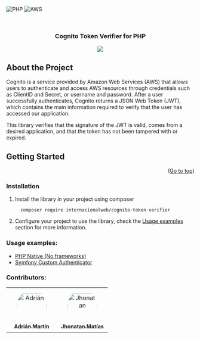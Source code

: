 <a name="readme-top"></a>
![PHP](https://img.shields.io/badge/PHP-777BB4?style=for-the-badge&logo=php&logoColor=white)
![AWS](https://img.shields.io/badge/AWS-232F3E?style=for-the-badge&logo=amazon-aws&logoColor=white)

<br />

<div align="center">
    <h3 align="center">Cognito Token Verifier for PHP</h3>
    <a href="https://app.codecov.io/github/Internacionalweb/cognito-token-verifier" > 
        <img src="https://codecov.io/github/Internacionalweb/cognito-token-verifier/branch/master/graph/badge.svg?token=LBZ4VRX3HT"/> 
    </a>
</div>

## About the Project

Cognito is a service provided by Amazon Web Services (AWS) that allows users to authenticate and access AWS resources through credentials such as ClientID and Secret, or username and password. After a user successfully authenticates, Cognito returns a JSON Web Token (JWT), which contains the main information required to verify that the user has accessed our application.

This library verifies that the signature of the JWT is valid, comes from a desired application, and that the token has not been tampered with or expired.

## Getting Started

<p align="right">(<a href="#readme-top">Go to top</a>)</p>

### Installation

1. Install the library in your project using composer

   ```
     composer require internacionalweb/cognito-token-verifier
   ```

2. Configure your project to use the library, check the [Usage examples](#usage-examples) section for more information.

### Usage examples:

- [PHP Native (No frameworks)](documents/php-native.md)
- [Symfony Custom Authenticator](documents/symfony-custom-authenticator.md)

### Contributors:

<table>
<tr>
    <td align="center" style="word-wrap: break-word; width: 120.0; height: 120.0">
        <a href=https://github.com/Pixelao>
            <img src=https://avatars.githubusercontent.com/u/8830376?v=4 width="80;"  style="border-radius:50%;align-items:center;justify-content:center;overflow:hidden;padding-top:10px" alt=Adrián Martín/>
            <br />
            <sub style="font-size:14px"><b>Adrián Martín</b></sub>
        </a>
    </td>
    <td align="center" style="word-wrap: break-word; width: 120.0; height: 120.0">
        <a href=https://github.com/seon22break>
            <img src=https://avatars.githubusercontent.com/u/36485771?v=4 width="80;"  style="border-radius:50%;align-items:center;justify-content:center;overflow:hidden;padding-top:10px" alt=Jhonatan Matías/>
            <br />
            <sub style="font-size:14px"><b>Jhonatan Matías</b></sub>
        </a>
    </td>
</tr>
</table>
